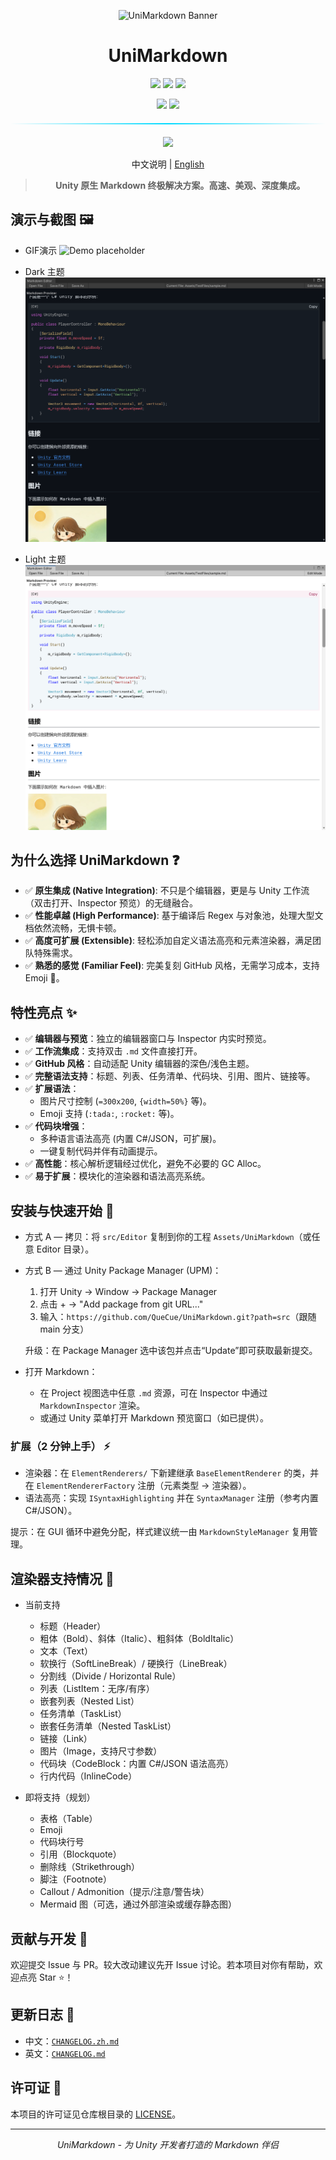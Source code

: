 <div align="center">

![UniMarkdown Banner](https://capsule-render.vercel.app/api?type=waving&color=gradient&height=120&text=UniMarkdown&fontAlign=50&fontAlignY=35&fontSize=40&animation=fadeIn)

# UniMarkdown
<p>
  <img src="https://img.shields.io/badge/Unity-2021.3%2B-4ecdc4?style=for-the-badge&logo=unity&logoColor=white&labelColor=1a1a2e"/>
  <img src="https://img.shields.io/badge/Editor-Extension-ff6b6b?style=for-the-badge&logo=unity&logoColor=white&labelColor=1a1a2e"/>
    <a href="LICENSE"><img src="https://img.shields.io/badge/License-MIT-yellow?style=for-the-badge&logoColor=white&labelColor=1a1a2e"/></a>
</p>
<p>
  <img src="https://img.shields.io/badge/C%23-Editor%20Tools-7289da?style=for-the-badge&logo=.Net&logoColor=white&labelColor=1a1a2e"/>
  <a href="https://unity.com"><img src="https://img.shields.io/badge/Made%20with-Unity-07c160?style=for-the-badge&logo=unity&logoColor=white&labelColor=1a1a2e"/></a>
</p>

<div align="center">
  <div style="width: 100%; height: 2px; margin: 20px 0; background: linear-gradient(90deg, transparent, #00d9ff, transparent);"></div>
</div>

<div align="center">
  <a href="#安装与快速开始-" style="text-decoration: none;">
    <img src="https://img.shields.io/badge/Quick%20Start-Get%20Started%20Now-00d9ff?style=for-the-badge&logo=rocket&logoColor=white&labelColor=1a1a2e">
  </a>
</div>

<p/>
<p/>

<!-- Language Switch -->
中文说明 | [English](./README.md)

> **Unity 原生 Markdown 终极解决方案。高速、美观、深度集成。**


</div>

<!-- 可在仓库创建后启用的动态徽章示例：请将 OWNER/REPO 替换为实际值
[![Stars](https://img.shields.io/github/stars/OWNER/REPO?style=social)](https://github.com/OWNER/REPO/stargazers)
[![Issues](https://img.shields.io/github/issues/OWNER/REPO)](https://github.com/OWNER/REPO/issues)
[![Last Commit](https://img.shields.io/github/last-commit/OWNER/REPO)](https://github.com/OWNER/REPO/commits)
[![Release](https://img.shields.io/github/v/release/OWNER/REPO)](https://github.com/OWNER/REPO/releases)
-->

## 演示与截图 🖼️

- GIF演示
![Demo placeholder](image/preview_zh.gif)
<div>
<p/>

- Dark 主题
![Preview dark placeholder](image/preview-dark_zh.png)
<p/>

- Light 主题
![Preview light placeholder](image/preview-light_zh.png)
</div>

## 为什么选择 UniMarkdown ❓

-   ✅ **原生集成 (Native Integration)**: 不只是个编辑器，更是与 Unity 工作流（双击打开、Inspector 预览）的无缝融合。
-   ✅ **性能卓越 (High Performance)**: 基于编译后 Regex 与对象池，处理大型文档依然流畅，无惧卡顿。
-   ✅ **高度可扩展 (Extensible)**: 轻松添加自定义语法高亮和元素渲染器，满足团队特殊需求。
-   ✅ **熟悉的感觉 (Familiar Feel)**: 完美复刻 GitHub 风格，无需学习成本，支持 Emoji 🎉。


## 特性亮点 ✨

-   ✅ **编辑器与预览**：独立的编辑器窗口与 Inspector 内实时预览。
-   ✅ **工作流集成**：支持双击 `.md` 文件直接打开。
-   ✅ **GitHub 风格**：自动适配 Unity 编辑器的深色/浅色主题。
-   ✅ **完整语法支持**：标题、列表、任务清单、代码块、引用、图片、链接等。
-   ✅ **扩展语法**：
    -   图片尺寸控制 (`=300x200`, `{width=50%}` 等)。
    -   Emoji 支持 (`:tada:`, `:rocket:` 等)。
-   ✅ **代码块增强**：
    -   多种语言语法高亮 (内置 C#/JSON，可扩展)。
    -   一键复制代码并伴有动画提示。
-   ✅ **高性能**：核心解析逻辑经过优化，避免不必要的 GC Alloc。
-   ✅ **易于扩展**：模块化的渲染器和语法高亮系统。

## 安装与快速开始 🚀

-   方式 A — 拷贝：将 `src/Editor` 复制到你的工程 `Assets/UniMarkdown`（或任意 Editor 目录）。
-   方式 B — 通过 Unity Package Manager (UPM)：
    1. 打开 Unity → Window → Package Manager
    2. 点击 + → "Add package from git URL..."
    3. 输入：`https://github.com/QueCue/UniMarkdown.git?path=src`（跟随 main 分支）

    升级：在 Package Manager 选中该包并点击“Update”即可获取最新提交。

-   打开 Markdown：
    - 在 Project 视图选中任意 `.md` 资源，可在 Inspector 中通过 `MarkdownInspector` 渲染。
    - 或通过 Unity 菜单打开 Markdown 预览窗口（如已提供）。

### 扩展（2 分钟上手） ⚡

-   渲染器：在 `ElementRenderers/` 下新建继承 `BaseElementRenderer` 的类，并在 `ElementRendererFactory` 注册（元素类型 → 渲染器）。
-   语法高亮：实现 `ISyntaxHighlighting` 并在 `SyntaxManager` 注册（参考内置 C#/JSON）。

提示：在 GUI 循环中避免分配，样式建议统一由 `MarkdownStyleManager` 复用管理。

## 渲染器支持情况 🎯

- 当前支持
  - 标题（Header）
  - 粗体（Bold）、斜体（Italic）、粗斜体（BoldItalic）
  - 文本（Text）
  - 软换行（SoftLineBreak）/ 硬换行（LineBreak）
  - 分割线（Divide / Horizontal Rule）
  - 列表（ListItem：无序/有序）
  - 嵌套列表（Nested List）
  - 任务清单（TaskList）
  - 嵌套任务清单（Nested TaskList）
  - 链接（Link）
  - 图片（Image，支持尺寸参数）
  - 代码块（CodeBlock：内置 C#/JSON 语法高亮）
  - 行内代码（InlineCode）

- 即将支持（规划）
  - 表格（Table）
  - Emoji
  - 代码块行号
  - 引用（Blockquote）
  - 删除线（Strikethrough）
  - 脚注（Footnote）
  - Callout / Admonition（提示/注意/警告块）
  - Mermaid 图（可选，通过外部渲染或缓存静态图）

## 贡献与开发 🤝

欢迎提交 Issue 与 PR。较大改动建议先开 Issue 讨论。若本项目对你有帮助，欢迎点亮 Star ⭐️！

## 更新日志 📝

- 中文：[`CHANGELOG.zh.md`](./CHANGELOG.zh.md)
- 英文：[`CHANGELOG.md`](./CHANGELOG.md)

## 许可证 📄

本项目的许可证见仓库根目录的 [LICENSE](LICENSE)。

---

<div align="center">

*UniMarkdown - 为 Unity 开发者打造的 Markdown 伴侣*

</div>
